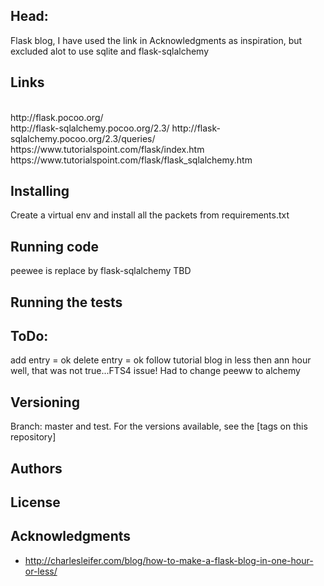 ## Head:
Flask blog, I have used the link in Acknowledgments as inspiration, but excluded alot to use sqlite and flask-sqlalchemy
<br>

## Links
<br>
http://flask.pocoo.org/
<br>
http://flask-sqlalchemy.pocoo.org/2.3/
http://flask-sqlalchemy.pocoo.org/2.3/queries/
<br>
https://www.tutorialspoint.com/flask/index.htm
<br>
https://www.tutorialspoint.com/flask/flask_sqlalchemy.htm

## Installing

Create a virtual env and install all the packets from requirements.txt

##  Running code
peewee is replace by flask-sqlalchemy
TBD

## Running the tests

## ToDo:
add entry = ok
delete entry = ok
follow tutorial blog in less then ann hour
well, that was not true...FTS4 issue!
Had to change peeww to alchemy
## Versioning
Branch: master and test.
For the versions available, see the [tags on this repository]

## Authors


## License


## Acknowledgments

* http://charlesleifer.com/blog/how-to-make-a-flask-blog-in-one-hour-or-less/








